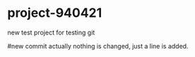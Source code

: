 # project-940421
new test project for testing git

#new commit 
actually nothing is changed, just a line is added.
